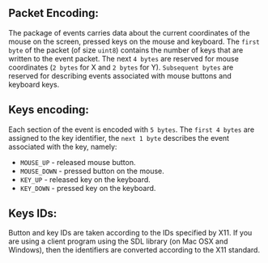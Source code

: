
## Packet Encoding:
The package of events carries data about the current coordinates of the mouse on the screen, pressed keys on the mouse and keyboard. The `first byte` of the packet (of size `uint8`) contains the number of keys that are written to the event packet. The next `4 bytes` are reserved for mouse coordinates (`2 bytes` for X and `2 bytes` for Y). `Subsequent bytes` are reserved for describing events associated with mouse buttons and keyboard keys.

## Keys encoding:
Each section of the event is encoded with `5 bytes`. The `first 4 bytes` are assigned to the key identifier, the `next 1 byte` describes the event associated with the key, namely:
* `MOUSE_UP` - released mouse button.
* `MOUSE_DOWN` - pressed button on the mouse.
* `KEY_UP` - released key on the keyboard.
* `KEY_DOWN` - pressed key on the keyboard.

## Keys IDs:
Button and key IDs are taken according to the IDs specified by X11. If you are using a client program using the SDL library (on Mac OSX and Windows), then the identifiers are converted according to the X11 standard.